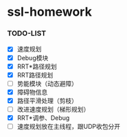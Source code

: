 # ssl-homework

### TODO-LIST

- [x] 速度规划
- [x] Debug模块
- [x] RRT*路径规划
- [x] RRT路径规划
- [ ] 势能模块（动态避障）
- [x] 障碍物信息
- [x] 路径平滑处理（剪枝）
- [ ] 改进速度规划（梯形规划）
- [x] RRT*调参、Debug
- [ ] 速度规划放在主线程，跟UDP收包分开
